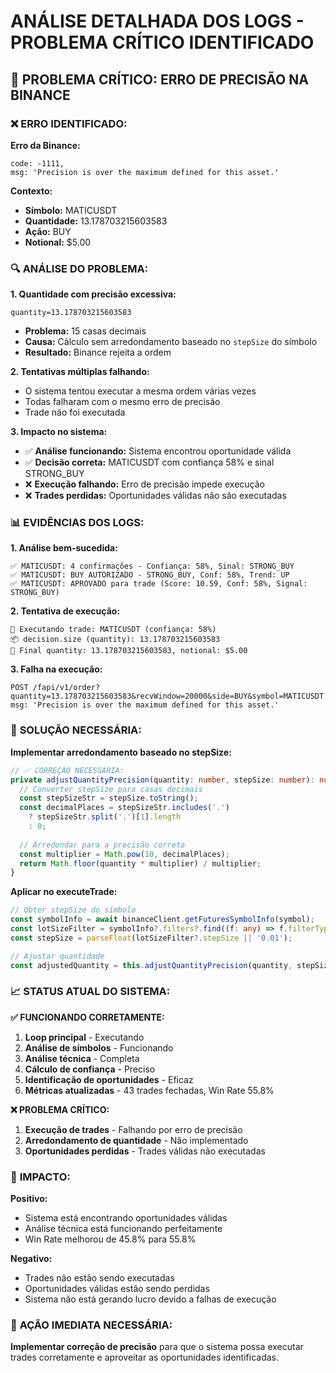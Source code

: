 # ANÁLISE DETALHADA DOS LOGS - PROBLEMA CRÍTICO IDENTIFICADO

## 🚨 PROBLEMA CRÍTICO: ERRO DE PRECISÃO NA BINANCE

### ❌ **ERRO IDENTIFICADO:**

**Erro da Binance:**
```
code: -1111,
msg: 'Precision is over the maximum defined for this asset.'
```

**Contexto:**
- **Símbolo:** MATICUSDT
- **Quantidade:** 13.178703215603583
- **Ação:** BUY
- **Notional:** $5.00

### 🔍 **ANÁLISE DO PROBLEMA:**

**1. Quantidade com precisão excessiva:**
```
quantity=13.178703215603583
```
- **Problema:** 15 casas decimais
- **Causa:** Cálculo sem arredondamento baseado no `stepSize` do símbolo
- **Resultado:** Binance rejeita a ordem

**2. Tentativas múltiplas falhando:**
- O sistema tentou executar a mesma ordem várias vezes
- Todas falharam com o mesmo erro de precisão
- Trade não foi executada

**3. Impacto no sistema:**
- ✅ **Análise funcionando:** Sistema encontrou oportunidade válida
- ✅ **Decisão correta:** MATICUSDT com confiança 58% e sinal STRONG_BUY
- ❌ **Execução falhando:** Erro de precisão impede execução
- ❌ **Trades perdidas:** Oportunidades válidas não são executadas

### 📊 **EVIDÊNCIAS DOS LOGS:**

**1. Análise bem-sucedida:**
```
✅ MATICUSDT: 4 confirmações - Confiança: 58%, Sinal: STRONG_BUY
✅ MATICUSDT: BUY AUTORIZADO - STRONG_BUY, Conf: 58%, Trend: UP
✅ MATICUSDT: APROVADO para trade (Score: 10.59, Conf: 58%, Signal: STRONG_BUY)
```

**2. Tentativa de execução:**
```
🚀 Executando trade: MATICUSDT (confiança: 58%)
📦 decision.size (quantity): 13.178703215603583
🎯 Final quantity: 13.178703215603583, notional: $5.00
```

**3. Falha na execução:**
```
POST /fapi/v1/order?quantity=13.178703215603583&recvWindow=20000&side=BUY&symbol=MATICUSDT
msg: 'Precision is over the maximum defined for this asset.'
```

### 🔧 **SOLUÇÃO NECESSÁRIA:**

**Implementar arredondamento baseado no stepSize:**

```typescript
// ✅ CORREÇÃO NECESSÁRIA:
private adjustQuantityPrecision(quantity: number, stepSize: number): number {
  // Converter stepSize para casas decimais
  const stepSizeStr = stepSize.toString();
  const decimalPlaces = stepSizeStr.includes('.') 
    ? stepSizeStr.split('.')[1].length 
    : 0;
  
  // Arredondar para a precisão correta
  const multiplier = Math.pow(10, decimalPlaces);
  return Math.floor(quantity * multiplier) / multiplier;
}
```

**Aplicar no executeTrade:**
```typescript
// Obter stepSize do símbolo
const symbolInfo = await binanceClient.getFuturesSymbolInfo(symbol);
const lotSizeFilter = symbolInfo?.filters?.find((f: any) => f.filterType === 'LOT_SIZE');
const stepSize = parseFloat(lotSizeFilter?.stepSize || '0.01');

// Ajustar quantidade
const adjustedQuantity = this.adjustQuantityPrecision(quantity, stepSize);
```

### 📈 **STATUS ATUAL DO SISTEMA:**

**✅ FUNCIONANDO CORRETAMENTE:**
1. **Loop principal** - Executando
2. **Análise de símbolos** - Funcionando
3. **Análise técnica** - Completa
4. **Cálculo de confiança** - Preciso
5. **Identificação de oportunidades** - Eficaz
6. **Métricas atualizadas** - 43 trades fechadas, Win Rate 55.8%

**❌ PROBLEMA CRÍTICO:**
1. **Execução de trades** - Falhando por erro de precisão
2. **Arredondamento de quantidade** - Não implementado
3. **Oportunidades perdidas** - Trades válidas não executadas

### 🎯 **IMPACTO:**

**Positivo:**
- Sistema está encontrando oportunidades válidas
- Análise técnica está funcionando perfeitamente
- Win Rate melhorou de 45.8% para 55.8%

**Negativo:**
- Trades não estão sendo executadas
- Oportunidades válidas estão sendo perdidas
- Sistema não está gerando lucro devido a falhas de execução

### 🚀 **AÇÃO IMEDIATA NECESSÁRIA:**

**Implementar correção de precisão** para que o sistema possa executar trades corretamente e aproveitar as oportunidades identificadas.
